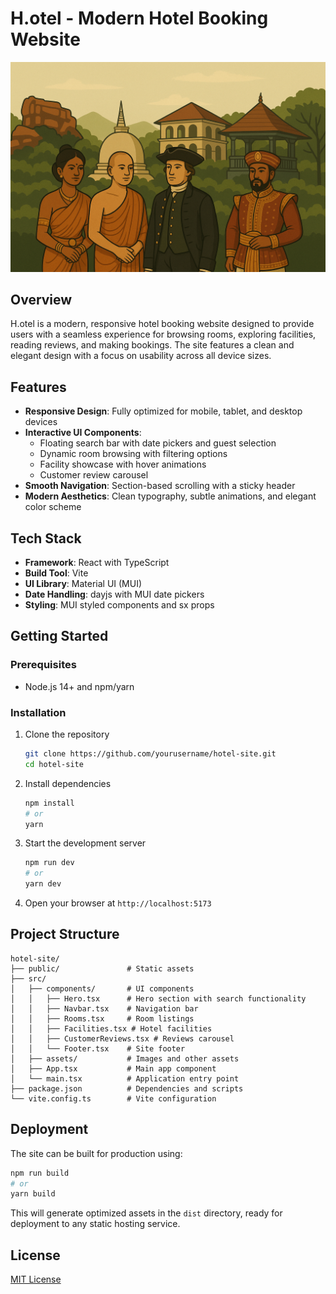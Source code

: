 # H.otel - Modern Hotel Booking Website

<div align="center">
  <img src="public/hero.png" alt="H.otel Website" width="800" />
</div>

## Overview

H.otel is a modern, responsive hotel booking website designed to provide users with a seamless experience for browsing rooms, exploring facilities, reading reviews, and making bookings. The site features a clean and elegant design with a focus on usability across all device sizes.

## Features

- **Responsive Design**: Fully optimized for mobile, tablet, and desktop devices
- **Interactive UI Components**: 
  - Floating search bar with date pickers and guest selection
  - Dynamic room browsing with filtering options
  - Facility showcase with hover animations
  - Customer review carousel
- **Smooth Navigation**: Section-based scrolling with a sticky header
- **Modern Aesthetics**: Clean typography, subtle animations, and elegant color scheme

## Tech Stack

- **Framework**: React with TypeScript
- **Build Tool**: Vite
- **UI Library**: Material UI (MUI)
- **Date Handling**: dayjs with MUI date pickers
- **Styling**: MUI styled components and sx props

## Getting Started

### Prerequisites

- Node.js 14+ and npm/yarn

### Installation

1. Clone the repository
   ```bash
   git clone https://github.com/yourusername/hotel-site.git
   cd hotel-site
   ```

2. Install dependencies
   ```bash
   npm install
   # or
   yarn
   ```

3. Start the development server
   ```bash
   npm run dev
   # or
   yarn dev
   ```

4. Open your browser at `http://localhost:5173`

## Project Structure

```
hotel-site/
├── public/               # Static assets
├── src/
│   ├── components/       # UI components
│   │   ├── Hero.tsx      # Hero section with search functionality
│   │   ├── Navbar.tsx    # Navigation bar
│   │   ├── Rooms.tsx     # Room listings
│   │   ├── Facilities.tsx # Hotel facilities
│   │   ├── CustomerReviews.tsx # Reviews carousel
│   │   └── Footer.tsx    # Site footer
│   ├── assets/           # Images and other assets
│   ├── App.tsx           # Main app component
│   └── main.tsx          # Application entry point
├── package.json          # Dependencies and scripts
└── vite.config.ts        # Vite configuration
```

## Deployment

The site can be built for production using:

```bash
npm run build
# or
yarn build
```

This will generate optimized assets in the `dist` directory, ready for deployment to any static hosting service.

## License

[MIT License](LICENSE)
